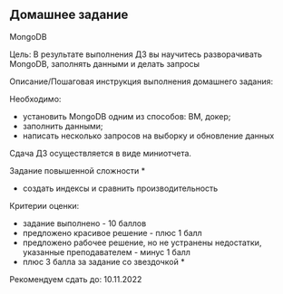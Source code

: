 ## Домашнее задание

MongoDB

Цель:
В результате выполнения ДЗ вы научитесь разворачивать MongoDB, заполнять данными и делать запросы

Описание/Пошаговая инструкция выполнения домашнего задания:

Необходимо:
- установить MongoDB одним из способов: ВМ, докер;
- заполнить данными;
- написать несколько запросов на выборку и обновление данных

Сдача ДЗ осуществляется в виде миниотчета.

Задание повышенной сложности *
- создать индексы и сравнить производительность


Критерии оценки:
- задание выполнено - 10 баллов
- предложено красивое решение - плюс 1 балл
- предложено рабочее решение, но не устранены недостатки, указанные преподавателем - минус 1 балл
- плюс 3 балла за задание со звездочкой *

Рекомендуем сдать до: 10.11.2022








